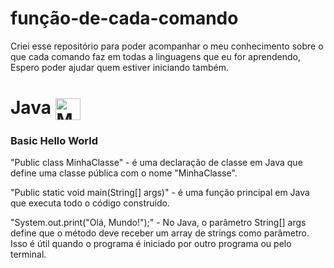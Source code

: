 # função-de-cada-comando
Criei esse repositório para poder acompanhar o meu conhecimento sobre o que cada comando faz em todas a linguagens que eu for aprendendo, Espero poder ajudar quem estiver iniciando também.

<h1> Java
<img align="center" alt="Marques" height="35" width="40" src="https://cdn-icons-png.flaticon.com/128/5968/5968231.png">
</h1>

<h3>Basic Hello World</h3>

"Public class MinhaClasse" - é uma declaração de classe em Java que define uma classe pública com o nome "MinhaClasse".

"Public static void main(String[] args)" - é uma função principal em Java que executa todo o código construído.

"System.out.print("Olá, Mundo!");" - No Java, o parâmetro String[] args define que o método deve receber um array de strings como parâmetro. Isso é útil quando o programa é iniciado por outro programa ou pelo terminal.
